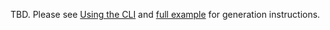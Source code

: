 TBD. Please see [Using the CLI](index.md#generate-source-code) and [full example](index.md#full-example) for generation instructions.